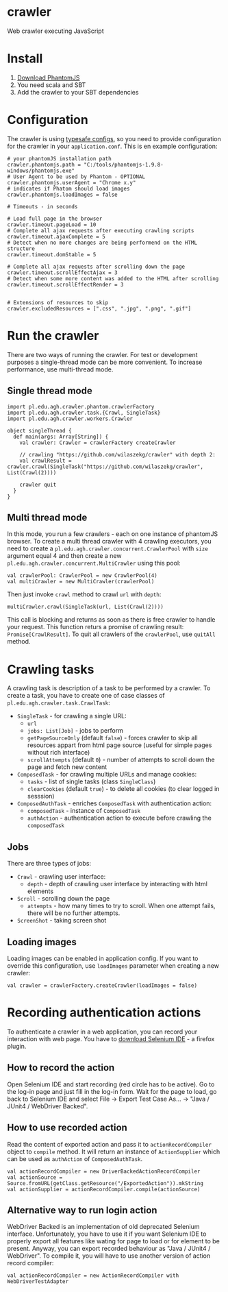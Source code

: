 crawler
=======

Web crawler executing JavaScript

# Install
1. [Download PhantomJS](http://phantomjs.org/download.html)
2. You need scala and SBT
3. Add the crawler to your SBT dependencies

# Configuration
The crawler is using [typesafe configs](https://github.com/typesafehub/config), so you need to provide configuration for the crawler in your `application.conf`. This is en example configuration:
```
# your phantomJS installation path
crawler.phantomjs.path = "C:/tools/phantomjs-1.9.8-windows/phantomjs.exe"
# User Agent to be used by Phantom - OPTIONAL
crawler.phantomjs.userAgent = "Chrome x.y"
# indicates if Phatom should load images
crawler.phantomjs.loadImages = false

# Timeouts - in seconds

# Load full page in the browser
crawler.timeout.pageLoad = 10
# Complete all ajax requests after executing crawling scripts
crawler.timeout.ajaxComplete = 5
# Detect when no more changes are being performend on the HTML structure
crawler.timeout.domStable = 5

# Complete all ajax requests after scrolling down the page
crawler.timeout.scrollEffectAjax = 3
# Detect when some more content was added to the HTML after scrolling
crawler.timeout.scrollEffectRender = 3


# Extensions of resources to skip
crawler.excludedResources = [".css", ".jpg", ".png", ".gif"]
```

# Run the crawler
There are two ways of running the crawler. For test or development purposes a single-thread mode can be more convenient. To increase performance, use multi-thread mode.

## Single thread mode
```
import pl.edu.agh.crawler.phantom.crawlerFactory
import pl.edu.agh.crawler.task.{Crawl, SingleTask}
import pl.edu.agh.crawler.workers.Crawler

object singleThread {
  def main(args: Array[String]) {
    val crawler: Crawler = crawlerFactory createCrawler

    // crawling "https://github.com/wilaszekg/crawler" with depth 2:
    val crawlResult = crawler.crawl(SingleTask("https://github.com/wilaszekg/crawler", List(Crawl(2))))

    crawler quit
  }
}

```

## Multi thread mode
In this mode, you run a few crawlers - each on one instance of phantomJS browser. To create a multi thread crawler with 4 crawling executors, you need to create a `pl.edu.agh.crawler.concurrent.CrawlerPool` with `size` argument equal 4 and then create a new `pl.edu.agh.crawler.concurrent.MultiCrawler` using this pool:
```
val crawlerPool: CrawlerPool = new CrawlerPool(4)
val multiCrawler = new MultiCrawler(crawlerPool)
```

Then just invoke `crawl` method to crawl `url` with `depth`:
```
multiCrawler.crawl(SingleTask(url, List(Crawl(2))))
```

This call is blocking and returns as soon as there is free crawler to handle your request. This function returs a promise of crawling result: `Promise[CrawlResult]`.
To quit all crawlers of the `crawlerPool`, use `quitAll` method.

# Crawling tasks
A crawling task is description of a task to be performed by a crawler. To create a task, you have to create one of case classes of `pl.edu.agh.crawler.task.CrawlTask`:
* `SingleTask` - for crawling a single URL:
  * `url`
  * `jobs: List[Job]` - jobs to perform
  * `getPageSourceOnly` (default `false`) - forces crawler to skip all resources appart from html page source (useful for simple pages without rich interface)
  * `scrollAttempts` (default `0`) - number of attempts to scroll down the page and fetch new content
* `ComposedTask` - for crawling multiple URLs and manage cookies:
  * `tasks` - list of single tasks (class `SingleClass`)
  * `clearCookies` (default `true`) - to delete all cookies (to clear logged in sesssion)
* `ComposedAuthTask` - enriches `ComposedTask` with authentication action:
  * `composedTask` - instance of `ComposedTask`
  * `authAction` - authentication action to execute before crawling the `composedTask`
  
## Jobs
There are three types of jobs:
* `Crawl` - crawling user interface:
  * `depth` - depth of crawling user interface by interacting with html elements
* `Scroll` - scrolling down the page
  * `attempts` - how many times to try to scroll. When one attempt fails, there will be no further attempts.
* `ScreenShot` - taking screen shot

## Loading images
Loading images can be enabled in application config. If you want to override this configuration, use `loadImages` parameter when creating a new crawler:
```
val crawler = crawlerFactory.createCrawler(loadImages = false)
```

# Recording authentication actions
To authenticate a crawler in a web application, you can record your interaction with web page. You have to [download Selenium IDE](http://www.seleniumhq.org/download/) - a firefox plugin.

## How to record the action
Open Selenium IDE and start recording (red circle has to be active). Go to the log-in page and just fill in the log-in form. Wait for the page to load, go back to Selenium IDE and select File -> Export Test Case As... -> "Java / JUnit4 / WebDriver Backed". 

## How to use recorded action
Read the content of exported action and pass it to `actionRecordCompiler` object to `compile` method. It will return an instance of `ActionSupplier` which can be used as `authAction` of `ComposedAuthTask`.
```
val actionRecordCompiler = new DriverBackedActionRecordCompiler
val actionSource = Source.fromURL(getClass.getResource("/ExportedAction")).mkString
val actionSupplier = actionRecordCompiler.compile(actionSource)
```

## Alternative way to run login action
WebDriver Backed is an implementation of old deprecated Selenium interface. Unfortunately, you have to use it if you want Selenium IDE to properly export all features like wating for page to load or for element to be present. Anyway, you can export recorded behaviour as "Java / JUnit4 / WebDriver". To compile it, you will have to use another version of action record compiler:
```
val actionRecordCompiler = new ActionRecordCompiler with WebDriverTestAdapter
```
